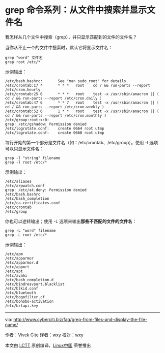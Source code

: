 grep 命令系列：从文件中搜索并显示文件名
================================================================================

我怎样从几个文件中搜索（grep），并只显示匹配到的文件的文件名？

当你从不止一个的文件中搜索时，默认它将显示文件名：

    grep "word" 文件名
    grep root /etc/*

示例输出：

    /etc/bash.bashrc:       See "man sudo_root" for details.
    /etc/crontab:17 *       * * *   root    cd / && run-parts --report /etc/cron.hourly
    /etc/crontab:25 6       * * *   root    test -x /usr/sbin/anacron || ( cd / && run-parts --report /etc/cron.daily )
    /etc/crontab:47 6       * * 7   root    test -x /usr/sbin/anacron || ( cd / && run-parts --report /etc/cron.weekly )
    /etc/crontab:52 6       1 * *   root    test -x /usr/sbin/anacron || ( cd / && run-parts --report /etc/cron.monthly )
    /etc/group:root:x:0:
    grep: /etc/gshadow: Permission denied
    /etc/logrotate.conf:    create 0664 root utmp
    /etc/logrotate.conf:    create 0660 root utmp

每行开始的第一个部分是文件名（如：/etc/crontab、/etc/group）。使用 -l 选项可以只显示文件名：

    grep -l "string" filename
    grep -l root /etc/*

示例输出：

    /etc/aliases
    /etc/arpwatch.conf
    grep: /etc/at.deny: Permission denied
    /etc/bash.bashrc
    /etc/bash_completion
    /etc/ca-certificates.conf
    /etc/crontab
    /etc/group

你也可以逆转输出；使用 -L 选项来输出**那些不匹配的文件的文件名**：

    grep -L "word" filename
    grep -L root /etc/*

示例输出：

    /etc/apm
    /etc/apparmor
    /etc/apparmor.d
    /etc/apport
    /etc/apt
    /etc/avahi
    /etc/bash_completion.d
    /etc/bindresvport.blacklist
    /etc/blkid.conf
    /etc/bluetooth
    /etc/bogofilter.cf
    /etc/bonobo-activation
    /etc/brlapi.key

--------------------------------------------------------------------------------

via: http://www.cyberciti.biz/faq/grep-from-files-and-display-the-file-name/

作者：Vivek Gite
译者：[wxy](https://github.com/wxy)
校对：[wxy](https://github.com/wxy)

本文由 [LCTT](https://github.com/LCTT/TranslateProject) 原创编译，[Linux中国](https://linux.cn/) 荣誉推出
